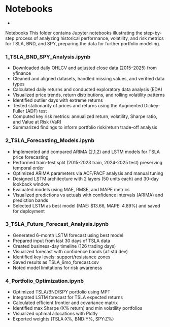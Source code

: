 # Notebooks
- 
Notebooks
This folder contains Jupyter notebooks illustrating the step-by-step process of analyzing historical performance, volatility, and risk metrics for TSLA, BND, and SPY, preparing the data for further portfolio modeling.

### 1_TSLA_BND_SPY_Analysis.ipynb

- Downloaded daily OHLCV and adjusted close data (2015–2025) from yfinance
- Cleaned and aligned datasets, handled missing values, and verified data types
- Calculated daily returns and conducted exploratory data analysis (EDA)
- Visualized price trends, return distributions, and rolling volatility patterns
- Identified outlier days with extreme returns
- Tested stationarity of prices and returns using the Augmented Dickey-Fuller (ADF) test
- Computed key risk metrics: annualized return, volatility, Sharpe ratio, and Value at Risk (VaR)
- Summarized findings to inform portfolio risk/return trade-off analysis

### 2_TSLA_Forecasting_Models.ipynb

- Implemented and compared ARIMA (2,1,2) and LSTM models for TSLA price forecasting
- Performed train-test split (2015-2023 train, 2024-2025 test) preserving temporal order
- Optimized ARIMA parameters via ACF/PACF analysis and manual tuning
- Designed LSTM architecture with 2 layers (50 units each) and 30-day lookback window
- Evaluated models using MAE, RMSE, and MAPE metrics
- Visualized predictions vs actuals with confidence intervals (ARIMA) and prediction bands
- Selected LSTM as best model (MAE: $13.66, MAPE: 4.89%) and saved for deployment

### 3_TSLA_Future_Forecast_Analysis.ipynb

- Generated 6-month LSTM forecast using best model
- Prepared input from last 30 days of TSLA data
- Created business-day timeline (126 trading days)
- Visualized forecast with confidence bands (±1 std dev)
- Identified key levels: support/resistance zones
- Saved results as TSLA_6mo_forecast.csv
- Noted model limitations for risk awareness

### 4_Portfolio_Optimization.ipynb

- Optimized TSLA/BND/SPY portfolio using MPT
- Integrated LSTM forecast for TSLA expected returns
- Calculated efficient frontier and covariance matrix
- Identified max Sharpe (X% return) and min volatility portfolios
- Visualized optimal allocations with Plotly
- Exported weights (TSLA:X%, BND:Y%, SPY:Z%)